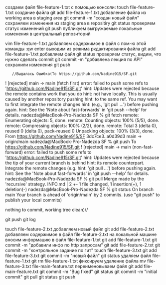 создаем файл file-feature-1.txt с помощью консоли: 
touch file-feature-1.txt создание файла
git add file-feature-1.txt добавление файла из working area в staging area
git commit -m "создан новый файл" сохраняем изменения из staging area в repositiry
git status проверяем статус изменений
git push публикуем выгружаемые локальные изменения в центральный репозиторий

vim file-feature-1.txt добавляем содержимое в файл с пом-ю этой команды
:qw enter выходим из режима ркдактирования файла
git add file-feature-1.txt добавляем файл
git status проверяем статус, видим, что нужно сделать commit
git commit -m "добавлена лекция по API"  сохранили изменения
git push 

       //Выдалась Ошибка(To https://github.com/Nadine915/SF.git
 ! [rejected]        main -> main (fetch first)
error: failed to push some refs to 'https://github.com/Nadine915/SF.git'
hint: Updates were rejected because the remote contains work that you do
hint: not have locally. This is usually caused by another repository pushing
hint: to the same ref. You may want to first integrate the remote changes
hint: (e.g., 'git pull ...') before pushing again.
hint: See the 'Note about fast-forwards' in 'git push --help' for details.
nadezda@MacBook-Pro-Nadezda SF % git fetch
remote: Enumerating objects: 5, done.
remote: Counting objects: 100% (5/5), done.
remote: Compressing objects: 100% (2/2), done.
remote: Total 3 (delta 0), reused 0 (delta 0), pack-reused 0
Unpacking objects: 100% (3/3), done.
From https://github.com/Nadine915/SF
   3dc7ce3..a0d39d3  main       -> origin/main
nadezda@MacBook-Pro-Nadezda SF % git push
To https://github.com/Nadine915/SF.git
 ! [rejected]        main -> main (non-fast-forward)
error: failed to push some refs to 'https://github.com/Nadine915/SF.git'
hint: Updates were rejected because the tip of your current branch is behind
hint: its remote counterpart. Integrate the remote changes (e.g.
hint: 'git pull ...') before pushing again.
hint: See the 'Note about fast-forwards' in 'git push --help' for details.
nadezda@MacBook-Pro-Nadezda SF % git pull
Merge made by the 'recursive' strategy.
 INFO.md | 2 +-
 1 file changed, 1 insertion(+), 1 deletion(-)
nadezda@MacBook-Pro-Nadezda SF % git status
On branch main
Your branch is ahead of 'origin/main' by 2 commits.
  (use "git push" to publish your local commits)

nothing to commit, working tree clean)//

git push 
git log

touch file-feature-2.txt добавляем новый файл
git add file-feature-2.txt
добавляем содержимое в файл file-feature-2.txt на локальной машине
вносим информацию в файл file-feature-1.txt 
git add file-feature-1.txt
git commit -m "добавили инфо по http запросам"
git add file-feature-2.txt
git commit -m "контрольное задание по гит"
touch file-feature-3.txt
git add file-feature-3.txt
git commit -m "новый файл"
git status
удаляем файл file-feature-1.txt
git rm file-feature-1.txt фиксируем удаление файла
mv file-feature-3.txt file-main-feature.txt переименовываем файл 
git add file-main-feature.txt
git commit -m "Bug fixed"
git status
git commit -m "initial commit"
git pull
git status
git push





 
